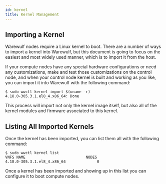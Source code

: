 ```yaml
---
id: kernel
title: Kernel Management
---
```


## Importing a Kernel
Warewulf nodes require a Linux kernel to boot. There are a number of ways to import a kernel into Warewulf, but this document is going to focus on the easiest and most widely used manner, which is to import it from the host.

If your compute nodes have any special hardware configurations or need any customizations, make and test those customizations on the control node, and when your control node kernel is built and working as you like, you can import it into Warewulf with the following command:

```
$ sudo wwctl kernel import $(uname -r)
4.18.0-305.3.1.el8_4.x86_64: Done
```

This process will import not only the kernel image itself, but also all of the kernel modules and firmware associated to this kernel. 

## Listing All Imported Kernels
Once the kernel has been imported, you can list them all with the following command:

```
$ sudo wwctl kernel list
VNFS NAME                           NODES 
4.18.0-305.3.1.el8_4.x86_64              0
```

Once a kernel has been imported and showing up in this list you can configure it to boot compute nodes.